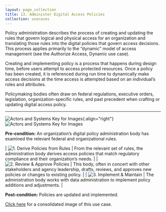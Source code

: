 ```yaml
---
layout: page_collection
title: 13. Administer Digital Access Policies
collection: usecases
---
```


Policy administration describes the process of creating and updating the rules that govern logical and physical access for an organization and translating those rules into the digital policies that govern access decisions. This process applies primarily to the “dynamic” model of access management (see the Authorize Access, Dynamic use case).

Creating and implementing policy is a process that happens during design time, before users attempt to access protected resources. Once a policy has been created, it is referenced during run time to dynamically make access decisions at the time access is attempted based on an individual’s roles and attributes.

Policymaking bodies often draw on federal regulations, executive orders, legislation, organization-specific rules, and past precedent when crafting or updating digital access policy.

---

![Actors and Systems Key for Images](../../img/usecases/policylabel.png){:align="right"}
![Actors and Systems Key for Images](../../img/usecases/policykey.png)

**Pre-condition:** An organization’s digital policy administration body has examined the relevant federal and organizational rules.  

| ![1. Derive Policies from Rules](../../img/usecases/policy1.png)  | From the relevant set of rules, the administration body derives access policies that match regulatory compliance and their organization’s needs.  |
| ![2. Review & Approve Policies](../../img/usecases/policy2.png)  | This body, often in concert with other stakeholders and agency leadership, drafts, reviews, and approves new policies or changes to existing policy.  |
| ![3. Implement & Maintain](../../img/usecases/policy3.png)  | The administration body works with data administration to implement policy additions and adjustments. |

**Post-condition:** Policies are updated and implemented.

[Click here](../../img/Policies.png) for a consolidated image of this use case.
